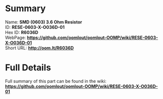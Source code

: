 
Summary
=================
  
Name: __SMD (0603) 3.6 Ohm Resistor__    
ID: __RESE-0603-X-O036D-01__   
Hex ID: __R6036D__   
WebPage: __https://github.com/oomlout/oomlout-OOMP/wiki/RESE-0603-X-O036D-01__   
Short URL: __http://oom.lt/R6036D__   

Full Details
==========================
Full summary of this part can be found in the wiki:   
__https://github.com/oomlout/oomlout-OOMP/wiki/RESE-0603-X-O036D-01__    

